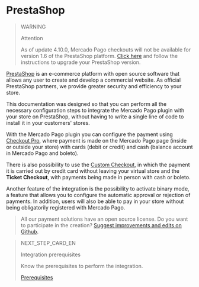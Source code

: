 # PrestaShop

> WARNING
>
> Attention
> 
> As of update 4.10.0, Mercado Pago checkouts will not be available for version 1.6 of the PrestaShop platform. [Click here](https://devdocs.prestashop.com/1.7/basics/keeping-up-to-date/) and follow the instructions to upgrade your PrestaShop version.

[PrestaShop](https://www.prestashop.com/en/) is an e-commerce platform with open source software that allows any user to create and develop a commercial website. As official PrestaShop partners, we provide greater security and efficiency to your store.
 
This documentation was designed so that you can perform all the necessary configuration steps to integrate the Mercado Pago plugin with your store on PrestaShop, without having to write a single line of code to install it in your customers' stores.
  
With the Mercado Pago plugin you can configure the payment using [Checkout Pro](https://www.mercadopago[FAKER][URL][DOMAIN]/developers/en/guides/online-payments/checkout-pro/introduction), where payment is made on the Mercado Pago page (inside or outside your store) with cards (debit or credit) and cash (balance account in Mercado Pago and boleto).
 
There is also possibility to use the [Custom Checkout](https://www.mercadopago[FAKER][URL][DOMAIN]/developers/en/guides/online-payments/checkout-api/introduction), in which the payment it is carried out by credit card without leaving your virtual store and the **Ticket Checkout**, with payments being made in person with cash or boleto.
 
Another feature of the integration is the possibility to activate binary mode, a feature that allows you to configure the automatic approval or rejection of payments. In addition, users will also be able to pay in your store without being obligatorily registered with Mercado Pago.
 
> All our payment solutions have an open source license. Do you want to participate in the creation? [Suggest improvements and edits on Github](https://github.com/mercadopago/cart-prestashop-7).
 
> NEXT_STEP_CARD_EN
>
> Integration prerequisites
>
> Know the prerequisites to perform the integration.
>
> [Prerequisites](https://www.mercadopago[FAKER][URL][DOMAIN]/developers/en/guides/plugins/prestashop/previous-requirements)
